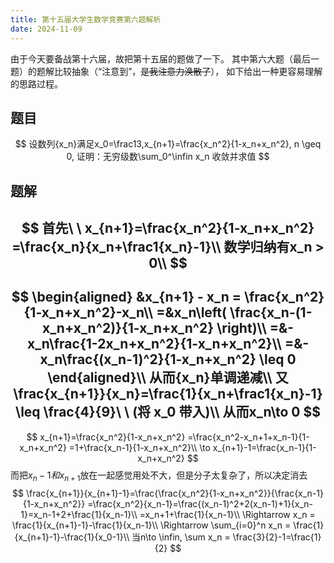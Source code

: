 ```yaml
---
title: 第十五届大学生数学竞赛第六题解析
date: 2024-11-09
---
```


由于今天要备战第十六届，故把第十五届的题做了一下。 其中第六大题（最后一题）的题解比较抽象（“注意到”，~~是我注意力涣散了~~）， 如下给出一种更容易理解的思路过程。

<!-- more -->

## 题目
$$
设数列{x_n}满足x_0=\frac13,x_{n+1}=\frac{x_n^2}{1-x_n+x_n^2}, n \geq 0, 证明：无穷级数\sum_0^\infin x_n 收敛并求值
$$

## 题解
$$
首先\ \ x_{n+1}=\frac{x_n^2}{1-x_n+x_n^2}
=\frac{x_n}{x_n+\frac1{x_n}-1}\\
数学归纳有x_n > 0\\
$$
---
$$
\begin{aligned}
&x_{n+1} - x_n = \frac{x_n^2}{1-x_n+x_n^2}-x_n\\
=&x_n\left(
  \frac{x_n-(1-x_n+x_n^2)}{1-x_n+x_n^2}
\right)\\
=&-x_n\frac{1-2x_n+x_n^2}{1-x_n+x_n^2}\\
=&-x_n\frac{(x_n-1)^2}{1-x_n+x_n^2} \leq 0
\end{aligned}\\
从而{x_n}单调递减\\
又\frac{x_{n+1}}{x_n}=\frac{1}{x_n+\frac1{x_n}-1} \leq \frac{4}{9}\ \ (将 x_0 带入)\\
从而x_n\to 0
$$
---
$$
x_{n+1}=\frac{x_n^2}{1-x_n+x_n^2}
=\frac{x_n^2-x_n+1+x_n-1}{1-x_n+x_n^2}
=1+\frac{x_n-1}{1-x_n+x_n^2}\\
\to x_{n+1}-1=\frac{x_n-1}{1-x_n+x_n^2}
$$
而把$x_n-1和x_{n+1}$放在一起感觉用处不大，但是分子太复杂了，所以决定消去
$$
\frac{x_{n+1}}{x_{n+1}-1}=\frac{\frac{x_n^2}{1-x_n+x_n^2}}{\frac{x_n-1}{1-x_n+x_n^2}}
=\frac{x_n^2}{x_n-1}=\frac{(x_n-1)^2+2(x_n-1)+1}{x_n-1}=x_n-1+2+\frac{1}{x_n-1}\\
=x_n+1+\frac{1}{x_n-1}\\
\Rightarrow x_n = \frac{1}{x_{n+1}-1}-\frac{1}{x_n-1}\\
\Rightarrow \sum_{i=0}^n x_n = \frac{1}{x_{n+1}-1}-\frac{1}{x_0-1}\\
当n\to \infin, \sum x_n = \frac{3}{2}-1=\frac{1}{2}
$$


